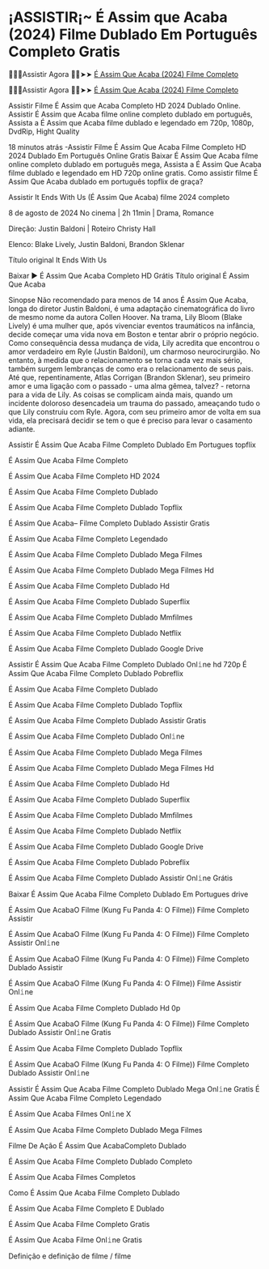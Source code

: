 # ¡ASSISTIR¡~ É Assim que Acaba (2024) Filme Dublado Em Português Completo Gratis

🔴✅📱Assistir Agora 🔴✅➤➤ [É Assim Que Acaba (2024) Filme Completo](https://t.co/Wb7k2sjozI) 

🔴✅📱Assistir Agora 🔴✅➤➤ [É Assim Que Acaba (2024) Filme Completo](https://t.co/Wb7k2sjozI) 

Assistir Filme É Assim que Acaba Completo HD 2024 Dublado Online. Assistir É Assim que Acaba filme online completo dublado em português, Assista a É Assim que Acaba filme dublado e legendado em 720p, 1080p, DvdRip, Hight Quality

18 minutos atrás -Assistir Filme É Assim Que Acaba Filme Completo HD 2024 Dublado Em Português Online Gratis Baixar É Assim Que Acaba filme online completo dublado em português mega, Assista a É Assim Que Acaba filme dublado e legendado em HD 720p online gratis. Como assistir filme É Assim Que Acaba dublado em português topflix de graça?

Assistir It Ends With Us (É Assim Que Acaba) filme 2024 completo

8 de agosto de 2024 No cinema | 2h 11min | Drama, Romance

Direção: Justin Baldoni | Roteiro Christy Hall

Elenco: Blake Lively, Justin Baldoni, Brandon Sklenar

Título original It Ends With Us


Baixar ► É Assim Que Acaba Completo HD Grátis Título original É Assim Que Acaba


Sinopse
Não recomendado para menos de 14 anos
É Assim Que Acaba, longa do diretor Justin Baldoni, é uma adaptação cinematográfica do livro de mesmo nome da autora Collen Hoover. Na trama, Lily Bloom (Blake Lively) é uma mulher que, após vivenciar eventos traumáticos na infância, decide começar uma vida nova em Boston e tentar abrir o próprio negócio. Como consequência dessa mudança de vida, Lily acredita que encontrou o amor verdadeiro em Ryle (Justin Baldoni), um charmoso neurocirurgião. No entanto, à medida que o relacionamento se torna cada vez mais sério, também surgem lembranças de como era o relacionamento de seus pais. Até que, repentinamente, Atlas Corrigan (Brandon Sklenar), seu primeiro amor e uma ligação com o passado - uma alma gêmea, talvez? - retorna para a vida de Lily. As coisas se complicam ainda mais, quando um incidente doloroso desencadeia um trauma do passado, ameaçando tudo o que Lily construiu com Ryle. Agora, com seu primeiro amor de volta em sua vida, ela precisará decidir se tem o que é preciso para levar o casamento adiante.


Assistir É Assim Que Acaba Filme Completo Dublado Em Portugues topflix


É Assim Que Acaba Filme Completo

É Assim Que Acaba Filme Completo HD 2024

É Assim Que Acaba Filme Completo Dublado

É Assim Que Acaba Filme Completo Dublado Topflix

É Assim Que Acaba– Filme Completo Dublado Assistir Gratis

É Assim Que Acaba Filme Completo Legendado

É Assim Que Acaba Filme Completo Dublado Mega Filmes

É Assim Que Acaba Filme Completo Dublado Mega Filmes Hd

É Assim Que Acaba Filme Completo Dublado Hd

É Assim Que Acaba Filme Completo Dublado Superflix

É Assim Que Acaba Filme Completo Dublado Mmfilmes

É Assim Que Acaba Filme Completo Dublado Netflix

É Assim Que Acaba Filme Completo Dublado Google Drive

Assistir É Assim Que Acaba Filme Completo Dublado Onl𝚒ne hd 720p É Assim Que Acaba Filme Completo Dublado Pobreflix

É Assim Que Acaba Filme Completo Dublado

É Assim Que Acaba Filme Completo Dublado Topflix

É Assim Que Acaba Filme Completo Dublado Assistir Gratis

É Assim Que Acaba Filme Completo Dublado Onl𝚒ne

É Assim Que Acaba Filme Completo Dublado Mega Filmes

É Assim Que Acaba Filme Completo Dublado Mega Filmes Hd

É Assim Que Acaba Filme Completo Dublado Hd

É Assim Que Acaba Filme Completo Dublado Superflix

É Assim Que Acaba Filme Completo Dublado Mmfilmes

É Assim Que Acaba Filme Completo Dublado Netflix

É Assim Que Acaba Filme Completo Dublado Google Drive

É Assim Que Acaba Filme Completo Dublado Pobreflix

É Assim Que Acaba Filme Completo Dublado Assistir Onl𝚒ne Grátis

Baixar É Assim Que Acaba Filme Completo Dublado Em Portugues drive

É Assim Que AcabaO Filme (Kung Fu Panda 4: O Filme)) Filme Completo Assistir

É Assim Que AcabaO Filme (Kung Fu Panda 4: O Filme)) Filme Completo Assistir Onl𝚒ne

É Assim Que AcabaO Filme (Kung Fu Panda 4: O Filme)) Filme Completo Dublado Assistir

É Assim Que AcabaO Filme (Kung Fu Panda 4: O Filme)) Filme Assistir Onl𝚒ne

É Assim Que Acaba Filme Completo Dublado Hd 0p

É Assim Que AcabaO Filme (Kung Fu Panda 4: O Filme)) Filme Completo Dublado Assistir Onl𝚒ne Gratis

É Assim Que Acaba Filme Completo Dublado Topflix

É Assim Que AcabaO Filme (Kung Fu Panda 4: O Filme)) Filme Completo Dublado Assistir Onl𝚒ne

Assistir É Assim Que Acaba Filme Completo Dublado Mega Onl𝚒ne Gratis É Assim Que Acaba Filme Completo Legendado

É Assim Que Acaba Filmes Onl𝚒ne X

É Assim Que Acaba Filme Completo Dublado Mega Filmes

Filme De Ação É Assim Que AcabaCompleto Dublado

É Assim Que Acaba Filme Completo Dublado Completo

É Assim Que Acaba Filmes Completos

Como É Assim Que Acaba Filme Completo Dublado

É Assim Que Acaba Filme Completo E Dublado

É Assim Que Acaba Filme Completo Gratis

É Assim Que Acaba Filme Onl𝚒ne Gratis

Definição e definição de filme / filme
